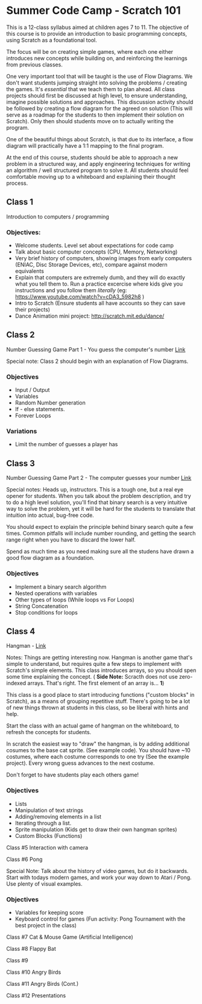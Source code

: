 # Summer Code Camp - Scratch 101

This is a 12-class syllabus aimed at children ages 7 to 11. The objective of this course is to provide an introduction to basic programming concepts, using Scratch as a foundational tool.

The focus will be on creating simple games, where each one either introduces new concepts while building on, and reinforcing the learnings from previous classes.

One very important tool that will be taught is the use of Flow Diagrams.  We don't want students jumping straight into solving the problems / creating the games. It's *essential* that we teach them to plan ahead.  All class projects should first be discussed at high level, to ensure understanding, imagine possible solutions and approaches. This discussion activity should be followed by creating a flow diagram for the agreed on solution (This will serve as a roadmap for the students to then implement their solution on Scratch). Only then should students move on to actually writing the program.

One of the beautiful things about Scratch, is that due to its interface, a flow diagram will practically have a 1:1 mapping to the final program.

At the end of this course, students should be able to approach a new problem in a structured way, and apply engineering techniques for writing an algorithm / well structured program to solve it.  All students should feel comfortable moving up to a whiteboard and explaining their thought process.

## Class 1
Introduction to computers / programming

### Objectives:
* Welcome students. Level set about expectations for code camp
* Talk about basic computer concepts (CPU, Memory, Networking)
* Very brief history of computers, showing images from early computers	(ENIAC, Disc Storage Devices, etc), compare against modern equivalents
* Explain that computers are extremely dumb, and they will do exactly what you tell them to. Run a practice excercise where kids give you instructions and you follow them *literally* (eg: https://www.youtube.com/watch?v=cDA3_5982h8 )
* Intro to Scratch (Ensure students all have accounts so they can save their projects)
* Dance Animation mini project: http://scratch.mit.edu/dance/ 


## Class 2
Number Guessing Game Part 1 - You guess the computer's number [Link](https://scratch.mit.edu/projects/157331086/)

Special note: Class 2 should begin with an explanation of Flow Diagrams. 

### Objectives 
* Input / Output
* Variables
* Random Number generation
* If - else statements.
* Forever Loops

### Variations
* Limit the number of guesses a player has



## Class 3
Number Guessing Game Part 2 - The computer guesses your number [Link](https://scratch.mit.edu/projects/157334625/)

Special notes: Heads up, instructors. This is a tough one, but a real eye opener for students. When you talk about the problem description, and try to do a high level solution, you'll find that binary search is a very intuitive way to solve the problem, yet it will be hard for the students to translate that intuition into actual, bug-free code.  

You should expect to explain the principle behind binary search quite a few times.
Common pitfalls will include number rounding, and getting the search range right when you have to discard the lower half.

Spend as much time as you need making sure all the studens have drawn a good flow diagram as a foundation.

### Objectives
* Implement a binary search algorithm
* Nested operations with variables
* Other types of loops (While loops vs For Loops)
* String Concatenation
* Stop conditions for loops 



## Class 4
Hangman - [Link](https://scratch.mit.edu/projects/159401351/)

Notes: Things are getting interesting now.  Hangman is another game that's simple to understand, but requires quite a few steps to implement with Scratch's simple elements. This class introduces arrays, so you should spen some time explaining the concept. ( **Side Note:** Scracth does not use zero-indexed arrays.  That's right. The first element of an array is... **1**)

This class is a good place to start introducing functions ("custom blocks" in Scratch), as a means of grouping repetitive stuff. There's going to be a lot of new things thrown at students in this class, so be liberal with hints and help.

Start the class with an actual game of hangman on the whiteboard, to refresh the concepts for students.

In scratch the easiest way to "draw" the hangman, is by adding additional cosumes to the base cat sprite. (See example code).
You should have ~10 costumes, where each costume corresponds to one try (See the example project). Every wrong guess advances to the next costume.

Don't forget to have students play each others game!

### Objectives
* Lists
* Manipulation of text strings
* Adding/removing elements in a list
* Iterating through a list.
* Sprite manipulation (Kids get to draw their own hangman sprites)
* Custom Blocks (Functions)


Class #5
Interaction with camera


Class #6
Pong  

Special Note: Talk about the history of video games, but do it backwards. Start with todays modern games, and work your way down to Atari / Pong.  Use plenty of visual examples.	

### Objectives
* Variables for keeping score
* Keyboard control for games
(Fun activity: Pong Tournament with the best project in the class)


Class #7
Cat & Mouse Game (Artificial Intelligence)


Class #8
Flappy Bat


Class #9


Class #10
Angry Birds


Class #11
Angry Birds (Cont.)

Class #12
Presentations
